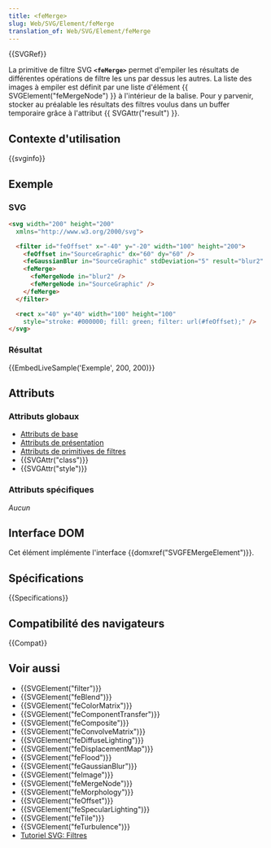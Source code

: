 ```yaml
---
title: <feMerge>
slug: Web/SVG/Element/feMerge
translation_of: Web/SVG/Element/feMerge
---
```


{{SVGRef}}

La primitive de filtre SVG **`<feMerge>`** permet d'empiler les résultats de différentes opérations de filtre les uns par dessus les autres. La liste des images à empiler est définit par une liste d'élément {{ SVGElement("feMergeNode") }} à l'intérieur de la balise. Pour y parvenir, stocker au préalable les résultats des filtres voulus dans un buffer temporaire grâce à l'attribut {{ SVGAttr("result") }}.

## Contexte d'utilisation

{{svginfo}}

## Exemple

### SVG

```html
<svg width="200" height="200"
  xmlns="http://www.w3.org/2000/svg">

  <filter id="feOffset" x="-40" y="-20" width="100" height="200">
    <feOffset in="SourceGraphic" dx="60" dy="60" />
    <feGaussianBlur in="SourceGraphic" stdDeviation="5" result="blur2" />
    <feMerge>
      <feMergeNode in="blur2" />
      <feMergeNode in="SourceGraphic" />
    </feMerge>
  </filter>

  <rect x="40" y="40" width="100" height="100"
    style="stroke: #000000; fill: green; filter: url(#feOffset);" />
</svg>
```

### Résultat

{{EmbedLiveSample('Exemple', 200, 200)}}

## Attributs

### Attributs globaux

- [Attributs de base](/fr/docs/Web/SVG/Attribute#Attributs_de_base)
- [Attributs de présentation](/fr/docs/Web/SVG/Attribute#Attributs_de_présentation)
- [Attributs de primitives de filtres](/fr/docs/Web/SVG/Attribute#Attributs_de_primitives_de_filtre)
- {{SVGAttr("class")}}
- {{SVGAttr("style")}}

### Attributs spécifiques

_Aucun_

## Interface DOM

Cet élément implémente l'interface {{domxref("SVGFEMergeElement")}}.

## Spécifications

{{Specifications}}

## Compatibilité des navigateurs

{{Compat}}

## Voir aussi

- {{SVGElement("filter")}}
- {{SVGElement("feBlend")}}
- {{SVGElement("feColorMatrix")}}
- {{SVGElement("feComponentTransfer")}}
- {{SVGElement("feComposite")}}
- {{SVGElement("feConvolveMatrix")}}
- {{SVGElement("feDiffuseLighting")}}
- {{SVGElement("feDisplacementMap")}}
- {{SVGElement("feFlood")}}
- {{SVGElement("feGaussianBlur")}}
- {{SVGElement("feImage")}}
- {{SVGElement("feMergeNode")}}
- {{SVGElement("feMorphology")}}
- {{SVGElement("feOffset")}}
- {{SVGElement("feSpecularLighting")}}
- {{SVGElement("feTile")}}
- {{SVGElement("feTurbulence")}}
- [Tutoriel SVG: Filtres](/fr/docs/Web/SVG/Tutoriel/filtres)
